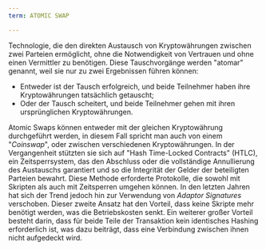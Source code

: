 ```yaml
---
term: ATOMIC SWAP

---
```

Technologie, die den direkten Austausch von Kryptowährungen zwischen zwei Parteien ermöglicht, ohne die Notwendigkeit von Vertrauen und ohne einen Vermittler zu benötigen. Diese Tauschvorgänge werden "atomar" genannt, weil sie nur zu zwei Ergebnissen führen können:


- Entweder ist der Tausch erfolgreich, und beide Teilnehmer haben ihre Kryptowährungen tatsächlich getauscht;
- Oder der Tausch scheitert, und beide Teilnehmer gehen mit ihren ursprünglichen Kryptowährungen.

Atomic Swaps können entweder mit der gleichen Kryptowährung durchgeführt werden, in diesem Fall spricht man auch von einem "*Coinswap*", oder zwischen verschiedenen Kryptowährungen. In der Vergangenheit stützten sie sich auf "Hash Time-Locked Contracts" (HTLC), ein Zeitsperrsystem, das den Abschluss oder die vollständige Annullierung des Austauschs garantiert und so die Integrität der Gelder der beteiligten Parteien bewahrt. Diese Methode erforderte Protokolle, die sowohl mit Skripten als auch mit Zeitsperren umgehen können. In den letzten Jahren hat sich der Trend jedoch hin zur Verwendung von *Adaptor Signatures* verschoben. Dieser zweite Ansatz hat den Vorteil, dass keine Skripte mehr benötigt werden, was die Betriebskosten senkt. Ein weiterer großer Vorteil besteht darin, dass für beide Teile der Transaktion kein identisches Hashing erforderlich ist, was dazu beiträgt, dass eine Verbindung zwischen ihnen nicht aufgedeckt wird.